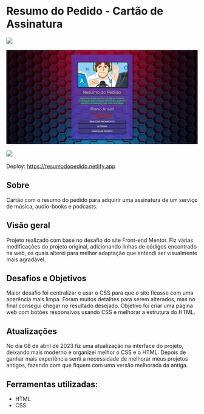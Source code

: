 # Resumo do Pedido - Cartão de Assinatura

<img src="http://img.shields.io/static/v1?label=STATUS&message=CONCLUIDO&color=GREEN&style=for-the-badge"/>
</p>

![](./assets/img/resumo.png)

![](./assets/img/resumog.gif)

Deploy: https://resumodopedido.netlify.app

## Sobre

Cartão com o resumo do pedido para adquirir uma assinatura de um serviço de música, audio-books e podcasts.

## Visão geral

Projeto realizado com base no desafio do site Front-end Mentor. Fiz várias modificações do projeto original, adicionando linhas de códigos encontrado na web, os quais alterei para melhor adaptação que entendi ser visualmente mais agradável.

## Desafios e Objetivos

Maior desafio foi centralizar e usar o CSS para que o site ficasse com uma aparência mais limpa. Foram muitos detalhes para serem alterados, mas no final consegui chegar no resultado desejado. Objetivo foi criar uma página web com botões responsivos usando CSS e melhorar a estrutura do HTML. 

## Atualizações

No dia 08 de abril de 2023 fiz uma atualização na interface do projeto, deixando mais moderno e organizei melhor o CSS e o HTML. Depois de ganhar mais experiência senti a necessidade de melhorar meus projetos antigos, fazendo com que fiquem com uma versão melhorada da antiga.

## Ferramentas utilizadas:

- HTML
- CSS